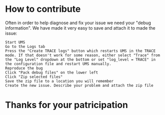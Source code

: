    # How to contribute
   
   Often in order to help diagnose and fix your issue we need your "debug information". We have made it very easy to save and attach it to made the issue:

    Start UMS
    Go to the Logs tab
    Press the "Create TRACE logs" button which restarts UMS in the TRACE mode. If that doesn't work for some reason, either select "Trace" from the "Log Level" dropdown at the bottom or set "log_level = TRACE" in the configuration file and restart UMS manually.
    Reproduce the bug
    Click "Pack debug files" on the lower left
    Click "Zip selected files"
    Save the zip file to a location you will remember
    Create the new issue. Describe your problem and attach the zip file
    
   #  Thanks for your patricipation
